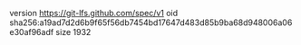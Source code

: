 version https://git-lfs.github.com/spec/v1
oid sha256:a19ad7d2d6b9f65f56db7454bd17647d483d85b9ba68d948006a06e30af96adf
size 1932
